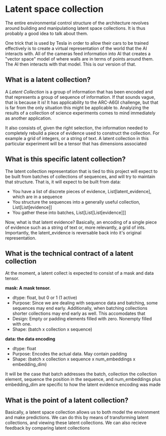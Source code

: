 # Latent space collection

The entire environmental control structure of the architecture revolves around building
and manipulationg latent space collections. It is thus probably a good idea to talk about them.

One trick that is used by Tesla in order to allow their cars to be trained effectively
is to create a virtual representation of the world that the AI interacts with. All of the
cameras feed information into AI that creates a "vector space" model of where walls are in
terms of points around them. The AI then interacts with that model. This is our version of that.

## What is a latent collection?

A *Latent Collection* is a group of information that has been encoded and that represents
a group of sequence of information. If that sounds vague, that is because it is! It has applicability
to the ARC-A6GI challenge, but that is far from the only situation this might be applicable to. Analyizing
the results of a collection of science experiments comes to mind immediately as another application.

It also consists of, given the right selection, the information needed to completely rebuild a piece
of evidence used to construct the collection. For example a grid of integers, or a string of text. A
latent collection in this particular experiment will be a tensor that has dimensions associated

## What is this specific latent collection?

The latent collection representation that is tied to this project will expect to 
be built from batches of collections of sequences, and will try to maintain that structure.
That is, it will expect to be built from data:

* You have a list of discrete pieces of evidence, List[latent_evidence], which are in a sequence
* You structure the sequences into a generally useful collection, List[List[evidence]]
* You gather these into batches, List[List[List[evidence]]]

Now, what is that latent evidence? Basically, an encoding of a single piece of evidence
such as a string of text or, more relevantly, a grid of ints. Importantly, the latent_evidence
is reversable back into it's original representation.

## What is the technical contract of a latent collection

At the moment, a latent collect is expected to consist of a mask and data tensor.

**mask: A mask tensor.**

* dtype: float, but 0 or 1 (1 active)
* Purpose: Since we are dealing with sequence data and batching,
  some sequences may end early. Additionally, when batching collections
  shorter collections may end early as well. This accomodates that
* Design: Empty or padding elements filled with zero. Nonempty filled with one.
* Shape: (batch x collection x sequence)

**data: the data encoding**

* dtype: float
* Purpose: Encodes the actual data. May contain padding
* Shape: (batch x collection x sequence x  num_embeddings x embedding_dim)

It will be the case that batch addresses the batch, collection the collection element, sequence
the position in the sequence, and num_embeddings plus embedding_dim are specific to how the latent
evidence encoding was made

## What is the point of a latent collection?

Basically, a latent space collection allows us to both model the environment and make predictions. We can
do this by means of transforming latent collections, and viewing these latent collections. We can also recieve
feedback by comparing latent collections



